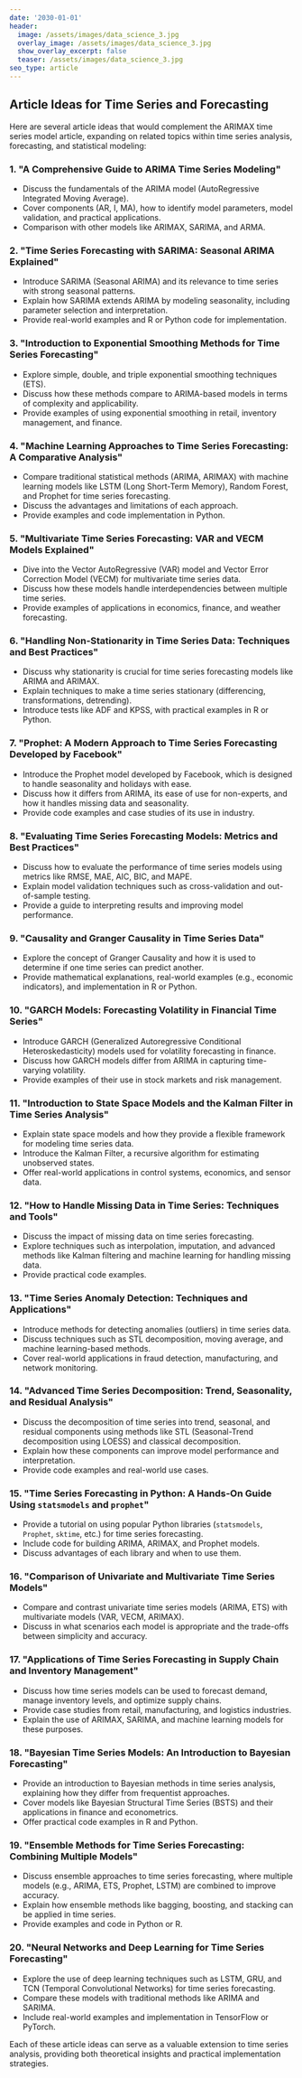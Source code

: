 ```yaml
---
date: '2030-01-01'
header:
  image: /assets/images/data_science_3.jpg
  overlay_image: /assets/images/data_science_3.jpg
  show_overlay_excerpt: false
  teaser: /assets/images/data_science_3.jpg
seo_type: article
---
```


## Article Ideas for Time Series and Forecasting

Here are several article ideas that would complement the ARIMAX time series model article, expanding on related topics within time series analysis, forecasting, and statistical modeling:

### 1. **"A Comprehensive Guide to ARIMA Time Series Modeling"**
   - Discuss the fundamentals of the ARIMA model (AutoRegressive Integrated Moving Average).
   - Cover components (AR, I, MA), how to identify model parameters, model validation, and practical applications.
   - Comparison with other models like ARIMAX, SARIMA, and ARMA.
   
### 2. **"Time Series Forecasting with SARIMA: Seasonal ARIMA Explained"**
   - Introduce SARIMA (Seasonal ARIMA) and its relevance to time series with strong seasonal patterns.
   - Explain how SARIMA extends ARIMA by modeling seasonality, including parameter selection and interpretation.
   - Provide real-world examples and R or Python code for implementation.

### 3. **"Introduction to Exponential Smoothing Methods for Time Series Forecasting"**
   - Explore simple, double, and triple exponential smoothing techniques (ETS).
   - Discuss how these methods compare to ARIMA-based models in terms of complexity and applicability.
   - Provide examples of using exponential smoothing in retail, inventory management, and finance.

### 4. **"Machine Learning Approaches to Time Series Forecasting: A Comparative Analysis"**
   - Compare traditional statistical methods (ARIMA, ARIMAX) with machine learning models like LSTM (Long Short-Term Memory), Random Forest, and Prophet for time series forecasting.
   - Discuss the advantages and limitations of each approach.
   - Provide examples and code implementation in Python.

### 5. **"Multivariate Time Series Forecasting: VAR and VECM Models Explained"**
   - Dive into the Vector AutoRegressive (VAR) model and Vector Error Correction Model (VECM) for multivariate time series data.
   - Discuss how these models handle interdependencies between multiple time series.
   - Provide examples of applications in economics, finance, and weather forecasting.

### 6. **"Handling Non-Stationarity in Time Series Data: Techniques and Best Practices"**
   - Discuss why stationarity is crucial for time series forecasting models like ARIMA and ARIMAX.
   - Explain techniques to make a time series stationary (differencing, transformations, detrending).
   - Introduce tests like ADF and KPSS, with practical examples in R or Python.

### 7. **"Prophet: A Modern Approach to Time Series Forecasting Developed by Facebook"**
   - Introduce the Prophet model developed by Facebook, which is designed to handle seasonality and holidays with ease.
   - Discuss how it differs from ARIMA, its ease of use for non-experts, and how it handles missing data and seasonality.
   - Provide code examples and case studies of its use in industry.

### 8. **"Evaluating Time Series Forecasting Models: Metrics and Best Practices"**
   - Discuss how to evaluate the performance of time series models using metrics like RMSE, MAE, AIC, BIC, and MAPE.
   - Explain model validation techniques such as cross-validation and out-of-sample testing.
   - Provide a guide to interpreting results and improving model performance.

### 9. **"Causality and Granger Causality in Time Series Data"**
   - Explore the concept of Granger Causality and how it is used to determine if one time series can predict another.
   - Provide mathematical explanations, real-world examples (e.g., economic indicators), and implementation in R or Python.

### 10. **"GARCH Models: Forecasting Volatility in Financial Time Series"**
   - Introduce GARCH (Generalized Autoregressive Conditional Heteroskedasticity) models used for volatility forecasting in finance.
   - Discuss how GARCH models differ from ARIMA in capturing time-varying volatility.
   - Provide examples of their use in stock markets and risk management.

### 11. **"Introduction to State Space Models and the Kalman Filter in Time Series Analysis"**
   - Explain state space models and how they provide a flexible framework for modeling time series data.
   - Introduce the Kalman Filter, a recursive algorithm for estimating unobserved states.
   - Offer real-world applications in control systems, economics, and sensor data.

### 12. **"How to Handle Missing Data in Time Series: Techniques and Tools"**
   - Discuss the impact of missing data on time series forecasting.
   - Explore techniques such as interpolation, imputation, and advanced methods like Kalman filtering and machine learning for handling missing data.
   - Provide practical code examples.

### 13. **"Time Series Anomaly Detection: Techniques and Applications"**
   - Introduce methods for detecting anomalies (outliers) in time series data.
   - Discuss techniques such as STL decomposition, moving average, and machine learning-based methods.
   - Cover real-world applications in fraud detection, manufacturing, and network monitoring.

### 14. **"Advanced Time Series Decomposition: Trend, Seasonality, and Residual Analysis"**
   - Discuss the decomposition of time series into trend, seasonal, and residual components using methods like STL (Seasonal-Trend decomposition using LOESS) and classical decomposition.
   - Explain how these components can improve model performance and interpretation.
   - Provide code examples and real-world use cases.

### 15. **"Time Series Forecasting in Python: A Hands-On Guide Using `statsmodels` and `prophet`"**
   - Provide a tutorial on using popular Python libraries (`statsmodels`, `Prophet`, `sktime`, etc.) for time series forecasting.
   - Include code for building ARIMA, ARIMAX, and Prophet models.
   - Discuss advantages of each library and when to use them.

### 16. **"Comparison of Univariate and Multivariate Time Series Models"**
   - Compare and contrast univariate time series models (ARIMA, ETS) with multivariate models (VAR, VECM, ARIMAX).
   - Discuss in what scenarios each model is appropriate and the trade-offs between simplicity and accuracy.

### 17. **"Applications of Time Series Forecasting in Supply Chain and Inventory Management"**
   - Discuss how time series models can be used to forecast demand, manage inventory levels, and optimize supply chains.
   - Provide case studies from retail, manufacturing, and logistics industries.
   - Explain the use of ARIMAX, SARIMA, and machine learning models for these purposes.

### 18. **"Bayesian Time Series Models: An Introduction to Bayesian Forecasting"**
   - Provide an introduction to Bayesian methods in time series analysis, explaining how they differ from frequentist approaches.
   - Cover models like Bayesian Structural Time Series (BSTS) and their applications in finance and econometrics.
   - Offer practical code examples in R and Python.

### 19. **"Ensemble Methods for Time Series Forecasting: Combining Multiple Models"**
   - Discuss ensemble approaches to time series forecasting, where multiple models (e.g., ARIMA, ETS, Prophet, LSTM) are combined to improve accuracy.
   - Explain how ensemble methods like bagging, boosting, and stacking can be applied in time series.
   - Provide examples and code in Python or R.

### 20. **"Neural Networks and Deep Learning for Time Series Forecasting"**
   - Explore the use of deep learning techniques such as LSTM, GRU, and TCN (Temporal Convolutional Networks) for time series forecasting.
   - Compare these models with traditional methods like ARIMA and SARIMA.
   - Include real-world examples and implementation in TensorFlow or PyTorch.

Each of these article ideas can serve as a valuable extension to time series analysis, providing both theoretical insights and practical implementation strategies.
